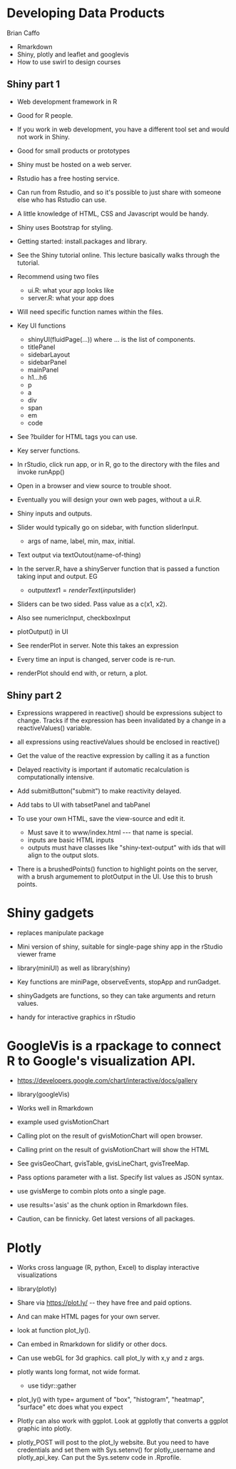 # Developing Data Products

Brian Caffo

* Rmarkdown
* Shiny, plotly and leaflet and googlevis
* How to use swirl to design courses

## Shiny part 1

* Web development framework in R

* Good for R people.

* If you work in web development, you have a different tool set
    and would not work in Shiny.

* Good for small products or prototypes

* Shiny must be hosted on a web server.
* Rstudio has a free hosting service.
* Can run from Rstudio, and so it's possible to just share
    with someone else who has Rstudio can use.

* A little knowledge of HTML, CSS and Javascript would be handy.

* Shiny uses Bootstrap for styling.

* Getting started: install.packages and library.

* See the Shiny tutorial online. This lecture basically walks through
    the tutorial.

* Recommend using two files
    * ui.R: what your app looks like
    * server.R: what your app does

* Will need specific function names within the files.

* Key UI functions
    * shinyUI(fluidPage(...)) where ... is the list of components.
    * titlePanel
    * sidebarLayout
    * sidebarPanel
    * mainPanel
    * h1...h6
    * p
    * a
    * div
    * span
    * em
    * code

* See ?builder for HTML tags you can use.

* Key server functions.

* In rStudio, click run app, or in R, go to the directory with the files and
    invoke runApp()

* Open in a browser and view source to trouble shoot.

* Eventually you will design your own web pages, without a ui.R.

* Shiny inputs and outputs.

* Slider would typically go on sidebar, with function sliderInput.
    * args of name, label, min, max, initial.

* Text output via textOutout(name-of-thing)

* In the server.R, have a shinyServer function that is passed a
    function taking input and output.  EG
    * output$text1 = renderText(input$slider)

* Sliders can be two sided. Pass value as a c(x1, x2).

* Also see numericInput, checkboxInput

* plotOutput() in UI

* See renderPlot in server. Note this takes an expression

* Every time an input is changed, server code is re-run.

* renderPlot should end with, or return, a plot.


## Shiny part 2

* Expressions wrappered in reactive() should be expressions subject
    to change. Tracks if the expression has been invalidated by a
    change in a reactiveValues() variable.

* all expressions using reactiveValues should be enclosed in reactive()

* Get the value of the reactive expression by calling it as a function

* Delayed reactivity is important if automatic recalculation is
    computationally intensive.

* Add submitButton("submit") to make reactivity delayed.

* Add tabs to UI with tabsetPanel and tabPanel

* To use your own HTML, save the view-source and edit it.
    * Must save it to www/index.html --- that name is special.
    * inputs are basic HTML inputs
    * outputs must have classes like "shiny-text-output" with ids that
        will align to the output slots.

* There is a brushedPoints() function to highlight points on the server,
    with a brush argumement to plotOutput in the UI. Use this to
    brush points.


# Shiny gadgets

* replaces manipulate package

* Mini version of shiny, suitable for single-page shiny app in the
    rStudio viewer frame

* library(miniUI) as well as library(shiny)

* Key functions are miniPage, observeEvents, stopApp and runGadget.

* shinyGadgets are functions, so they can take arguments and return values.

* handy for interactive graphics in rStudio



# GoogleVis is a rpackage to connect R to Google's visualization API.

* https://developers.google.com/chart/interactive/docs/gallery

* library(googleVis)

* Works well in Rmarkdown

* example used gvisMotionChart

* Calling plot on the result of gvisMotionChart will open browser.

* Calling print on the result of gvisMotionChart will show the HTML

* See gvisGeoChart, gvisTable, gvisLineChart, gvisTreeMap.

* Pass options parameter with a list. Specify list values as JSON syntax.

* use gvisMerge to combin plots onto a single page.

* use results='asis' as the chunk option in Rmarkdown files.

* Caution, can be finnicky. Get latest versions of all packages.


# Plotly

* Works cross language (R, python, Excel) to display interactive
    visualizations

* library(plotly)

* Share via https://plot.ly/ -- they have free and paid options.

* And can make HTML pages for your own server.

* look at function plot_ly().

* Can embed in Rmarkdown for slidify or other docs.

* Can use webGL for 3d graphics. call plot_ly with x,y and z args.

* plotly wants long format, not wide format.
    * use tidyr::gather

* plot_ly() with type= argument of "box", "histogram", "heatmap",
    "surface" etc does what you expect

* Plotly can also work with ggplot. Look at ggplotly that converts
    a ggplot graphic into plotly.

* plotly_POST will post to the plot_ly website. But you need to have
    credentials and set them with Sys.setenv() for plotly_username and
    plotly_api_key. Can put the Sys.setenv code in .Rprofile.



